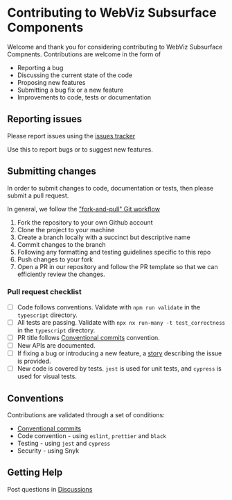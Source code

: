 # Contributing to WebViz Subsurface Components

Welcome and thank you for considering contributing to WebViz Subsurface Compnents. Contributions are welcome in the form of

- Reporting a bug
- Discussing the current state of the code
- Proposing new features
- Submitting a bug fix or a new feature
- Improvements to code, tests or documentation

## Reporting issues

Please report issues using the [issues tracker](https://github.com/equinor/webviz-subsurface-components/issues)

Use this to report bugs or to suggest new features.

## Submitting changes

In order to submit changes to code, documentation or tests, then please submit a pull request.

In general, we follow the ["fork-and-pull" Git workflow](https://github.com/susam/gitpr)

1. Fork the repository to your own Github account
2. Clone the project to your machine
3. Create a branch locally with a succinct but descriptive name
4. Commit changes to the branch
5. Following any formatting and testing guidelines specific to this repo
6. Push changes to your fork
7. Open a PR in our repository and follow the PR template so that we can efficiently review the changes.

### Pull request checklist

- [ ] Code follows conventions. Validate with `npm run validate` in the `typescript` directory.
- [ ] All tests are passing. Validate with `npx nx run-many -t test_correctness` in the `typescript` directory.
- [ ] PR title follows [Conventional commits](https://www.conventionalcommits.org/en/v1.0.0/) convention.
- [ ] New APIs are documented.
- [ ] If fixing a bug or introducing a new feature, a [story](https://storybook.js.org/docs/writing-stories) describing the issue is provided.
- [ ] New code is covered by tests. `jest` is used for unit tests, and `cypress` is used for visual tests.

## Conventions

Contributions are validated through a set of conditions:

- [Conventional commits](https://www.conventionalcommits.org/en/v1.0.0/)
- Code convention - using `eslint`, `prettier` and `black`
- Testing - using `jest` and `cypress`
- Security - using Snyk

## Getting Help

Post questions in [Discussions](https://github.com/equinor/webviz-subsurface-components/discussions)
